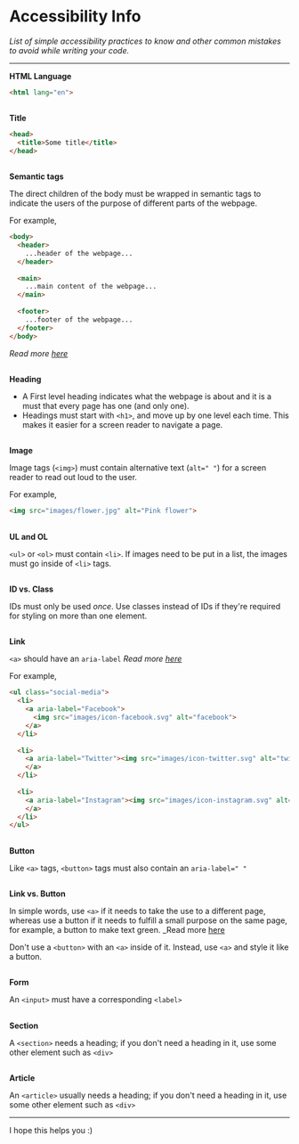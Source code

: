 # Accessibility Info
_List of simple accessibility practices to know and other common mistakes to avoid while writing your code._
<hr>

__HTML Language__

```html
<html lang="en">
```
##
__Title__

```html
<head>
  <title>Some title</title>
</head>
```
##
__Semantic tags__

The direct children of the body must be wrapped in semantic tags to indicate the users of the purpose of different parts of the webpage.

For example,
```html
<body>
  <header>
    ...header of the webpage...
  </header>
  
  <main>
    ...main content of the webpage...
  </main>
  
  <footer>
    ...footer of the webpage...
  </footer>
</body>
```
_Read more [here](https://www.w3.org/TR/wai-aria-practices/examples/landmarks/main.html)_
##
__Heading__

- A First level heading indicates what the webpage is about and it is a must that every page has one (and only one).
- Headings must start with `<h1>`, and move up by one level each time. This makes it easier for a screen reader to navigate a page.
##
__Image__

Image tags (`<img>`) must contain alternative text (`alt=" "`) for a screen reader to read out loud to the user.

For example,
```html
<img src="images/flower.jpg" alt="Pink flower">
```
##
__UL and OL__

`<ul>` or `<ol>` must contain `<li>`. If images need to be put in a list, the images must go inside of `<li>` tags.

##
__ID vs. Class__

IDs must only be used *once*. Use classes instead of IDs if they're required for styling on more than one element.

##
__Link__

`<a>` should have an `aria-label` _Read more [here](https://dequeuniversity.com/rules/axe/3.5/link-name)_

For example,
```html
<ul class="social-media">
  <li>
    <a aria-label="Facebook">
      <img src="images/icon-facebook.svg" alt="facebook">
    </a>
  </li>
  
  <li>
    <a aria-label="Twitter"><img src="images/icon-twitter.svg" alt="twitter">
    </a>
  </li>
  
  <li>
    <a aria-label="Instagram"><img src="images/icon-instagram.svg" alt="instagram">
    </a>
  </li>
</ul>
```
##
__Button__

Like `<a>` tags, `<button>` tags must also contain an `aria-label=" "`

##
__Link vs. Button__

In simple words, use `<a>` if it needs to take the use to a different page, whereas use a button if it needs to fulfill a small purpose on the same page, for example, a button to make text green.
_Read more [here](https://ux.iu.edu/writings/buttons-vs-links-basic/#:~:text=There%20are%20differences%20as%20to,affect%20the%20website%20at%20all.)

Don't use a `<button>` with an `<a>` inside of it. Instead, use `<a>` and style it like a button.

##
__Form__

An `<input>` must have a corresponding `<label>`

##
__Section__

A `<section>` needs a heading; if you don't need a heading in it, use some other element such as `<div>`

##
__Article__

An `<article>` usually needs a heading; if you don't need a heading in it, use some other element such as `<div>`

<hr>

I hope this helps you :)

